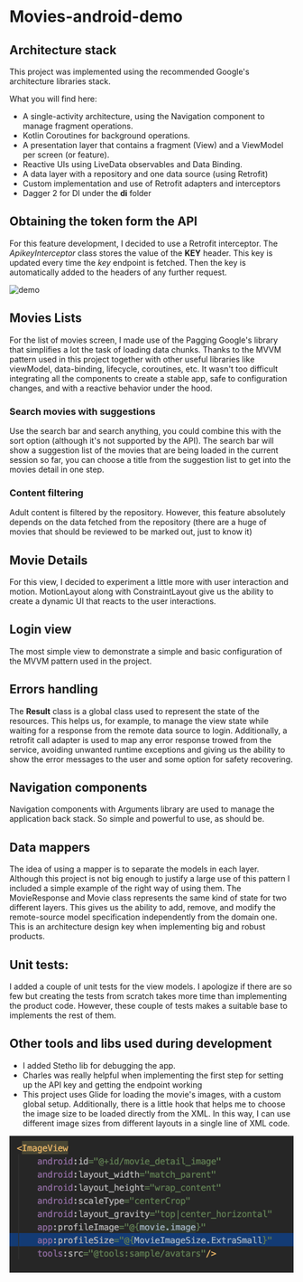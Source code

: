 # Movies-android-demo

## Architecture stack
This project was implemented using the recommended Google's architecture libraries stack.

What you will find here:
- A single-activity architecture, using the Navigation component to manage fragment operations.
- Kotlin Coroutines for background operations.
- A presentation layer that contains a fragment (View) and a ViewModel per screen (or feature).
- Reactive UIs using LiveData observables and Data Binding.
- A data layer with a repository and one data source (using Retrofit)
- Custom implementation and use of Retrofit adapters and interceptors
- Dagger 2 for DI under the **di** folder

## Obtaining the token form the API
For this feature development, I decided to use a Retrofit interceptor. The _ApikeyInterceptor_ class stores the value of the **KEY** header. This key is updated every time the _key_ endpoint is fetched.
Then the key is automatically added to the headers of any further request.

![demo](demo.gif)

## Movies Lists
For the list of movies screen, I made use of the Pagging Google's library that simplifies a lot the task of loading data chunks. Thanks to the MVVM pattern used in this project together with other useful libraries like viewModel, data-binding, lifecycle, coroutines, etc. It wasn't too difficult integrating all the components to create a stable app, safe to configuration changes, and with a reactive behavior under the hood.

### Search movies with suggestions
Use the search bar and search anything, you could combine this with the sort option (although it's not supported by the API). The search bar will show a suggestion list of the movies that are being loaded in the current session so far, you can choose a title from the suggestion list to get into the movies detail in one step.

### Content filtering
Adult content is filtered by the repository. However, this feature absolutely depends on the data fetched from the repository (there are a huge of movies that should be reviewed to be marked out, just to know it)

## Movie Details
For this view, I decided to experiment a little more with user interaction and motion. MotionLayout along with ConstraintLayout give us the ability to create a dynamic UI that reacts to the user interactions.

## Login view
The most simple view to demonstrate a simple and basic configuration of the MVVM pattern used in the project.

## Errors handling
The __Result__ class is a global class used to represent the state of the resources. This helps us, for example, to manage the view state while waiting for a response from the remote data source to login. Additionally, a retrofit call adapter is used to map any error response trowed from the service, avoiding unwanted runtime exceptions and giving us the ability to show the error messages to the user and some option for safety recovering.

## Navigation components
Navigation components with Arguments library are used to manage the application back stack. So simple and powerful to use, as should be.

## Data mappers
The idea of using a mapper is to separate the models in each layer. Although this project is not big enough to justify a large use of this pattern I included a simple example of the right way of using them. The MovieResponse and Movie class represents the same kind of state for two different layers. This gives us the ability to add, remove, and modify the remote-source model specification independently from the domain one. This is an architecture design key when implementing big and robust products.

## Unit tests:
I added a couple of unit tests for the view models. I apologize if there are so few but creating the tests from scratch takes more time than implementing the product code. However, these couple of tests makes a suitable base to implements the rest of them.

## Other tools and libs used during development
- I added Stetho lib for debugging the app. 
- Charles was really helpful when implementing the first step for setting up the API key and getting the endpoint working
- This project uses Glide for loading the movie's images, with a custom global setup. Additionally, there is a little hook that helps me to choose the image size to be loaded directly from the XML. In this way, I can use different image sizes from different layouts in a single line of XML code.

![image size](image_size_hook.png)